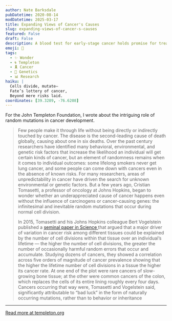 ```yaml
---
author: Nate Barksdale
pubDatetime: 2020-08-14
modDatetime: 2025-03-17
title: Expanding Views of Cancer's Causes
slug: expanding-views-of-cancer-s-causes
featured: False
draft: False
description: A blood test for early-stage cancer holds promise for treating the many cancers caused by the accumulated “bad luck” of multicellular living
emoji: 🔬
tags:
  - ✨ Wonder
  - 🌀 Templeton
  - 🎗️ Cancer
  - 🧬 Genetics
  - 📊 Research
haiku: |
  Cells divide, mutate—  
  Fate’s lottery of cancer,  
  Beyond mere risks laid.
coordinates: [39.3289, -76.6208]
---
```


For the John Templeton Foundation, I wrote about the intriguing role of random mutations in cancer development.

> Few people make it through life without being directly or indirectly touched by cancer. The disease is the second-leading cause of death globally, causing about one in six deaths. Over the past century researchers have identified many behavioral, environmental, and genetic risk factors that increase the likelihood an individual will get certain kinds of cancer, but an element of randomness remains when it comes to individual outcomes: some lifelong smokers never get lung cancer, and some people can come down with cancers even in the absence of known risks. For many researchers, areas of unpredictability in cancer have driven the search for unknown environmental or genetic factors. But a few years ago, Cristian Tomasetti, a professor of oncology at Johns Hopkins, began to wonder whether an underappreciated cause of cancer happens even without the influence of carcinogens or cancer-causing genes: the infinitesimal and inevitable random mutations that occur during normal cell division.
>
> In 2015, Tomasetti and his Johns Hopkins colleague Bert Vogelstein published a [seminal paper in Science ](https://science.sciencemag.org/content/347/6217/78)that argued that a major driver of variation in cancer risk among different tissues could be explained by the number of cell divisions within that tissue over an individual’s lifetime — the higher the number of cell divisions, the greater the number of occasionally harmful random errors that occur and accumulate. Studying dozens of cancers, they showed a correlation across five orders of magnitude of cancer prevalence showing that the higher the lifetime number of cell divisions in a tissue the higher its cancer rate. At one end of the plot were rare cancers of slow-growing bone tissue; at the other were common cancers of the colon, which replaces the cells of its entire lining roughly every four days. Cancers occurring that way were, Tomasetti and Vogelstein said, significantly attributable to “bad luck” in the form of naturally occurring mutations, rather than to behavior or inheritance

---

[Read more at templeton.org](https://www.templeton.org/grant/novel-paradigm-in-cancer-etiology-its-relationship-with-aging-and-novel-methods-for-cancer-early-detection)
